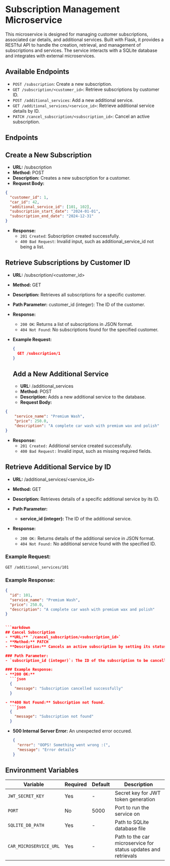 # Subscription Management Microservice

This microservice is designed for managing customer subscriptions, associated car details, and additional services. Built with Flask, it provides a RESTful API to handle the creation, retrieval, and management of subscriptions and services. The service interacts with a SQLite database and integrates with external microservices.


## Available Endpoints
- `POST /subscription`: Create a new subscription.
- `GET /subscription/<customer_id>`: Retrieve subscriptions by customer ID.
- `POST /additional_services`: Add a new additional service.
- `GET /additional_services/<service_id>`: Retrieve additional service details by ID.
- `PATCH /cancel_subscription/<subscription_id>`: Cancel an active subscription.



## Endpoints

## Create a New Subscription
  - **URL:** /subscription
  - **Method:** POST
  - **Description:** Creates a new subscription for a customer.
  - **Request Body:**

  ```json
  {
    "customer_id": 1,
    "car_id": 42,
    "additional_service_id": [101, 102],
    "subscription_start_date": "2024-01-01",
    "subscription_end_date": "2024-12-31"
  }
  ```
- **Response:**
  - `201 Created`: Subscription created successfully.
  - `400 Bad Request`: Invalid input, such as additional_service_id not being a list.



## Retrieve Subscriptions by Customer ID
  - **URL:** /subscription/<customer_id>
  - **Method:** GET
  - **Description:** Retrieves all subscriptions for a specific customer.
  - **Path Parameter:**
    customer_id (integer): The ID of the customer.

- **Response:**
  - `200 OK`: Returns a list of subscriptions in JSON format.
  - `404 Not Found`: No subscriptions found for the specified customer.

- **Example Request:**
  ```json
  { 
    GET /subscription/1
  }
    ```
    
  ## Add a New Additional Service
    - **URL:** /additional_services
    - **Method:** POST
    - **Description:** Adds a new additional service to the database.
    - **Request Body:**

```json
{
    "service_name": "Premium Wash",
    "price": 250.0,
    "description": "A complete car wash with premium wax and polish"
}
```

- **Response:**
  - `201 Created:` Additional service created successfully.
  - `400 Bad Request:` Invalid input, such as missing required fields.

  
## Retrieve Additional Service by ID
  - **URL:** /additional_services/<service_id>
  - **Method:** GET
  - **Description:** Retrieves details of a specific additional service by its ID.

- **Path Parameter:**
  - **service_id (integer):** The ID of the additional service.

- **Response:**
  - `200 OK:` Returns details of the additional service in JSON format.
  - `404 Not Found:` No additional service found with the specified ID.

### Example Request:
`GET /additional_services/101`

### Example Response:
```json
{
  "id": 101,
  "service_name": "Premium Wash",
  "price": 250.0,
  "description": "A complete car wash with premium wax and polish"
}


```markdown
## Cancel Subscription
- **URL:** `/cancel_subscription/<subscription_id>`
- **Method:** PATCH
- **Description:** Cancels an active subscription by setting its status to inactive and notifying the car microservice to update the car's status.

### Path Parameter:
- `subscription_id (integer)`: The ID of the subscription to be cancelled.

### Example Response:
- **200 OK:**
  ```json
  {
    "message": "Subscription cancelled successfully"
  }

- **400 Not Found:** Subscription not found.
  ```json
  {
    "message": "Subscription not found"
  }
  ```

- **500 Internal Server Error:** An unexpected error occured.
  ```json
  {
    "error": "OOPS! Something went wrong :(",
    "message": "Error details"
  }
  ```






## Environment Variables
| Variable | Required | Default | Description |
|----------|----------|---------|-------------|
| `JWT_SECRET_KEY` | Yes | - | Secret key for JWT token generation |
| `PORT` | No | 5000 | Port to run the service on |
| `SQLITE_DB_PATH` | Yes | - | Path to SQLite database file |
| `CAR_MICROSERVICE_URL` | Yes | - | Path to the car microservice for status updates and retrievals |
